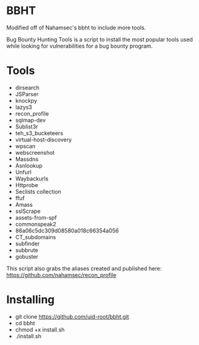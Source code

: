 # BBHT

Modified off of Nahamsec's bbht to include more tools.

Bug Bounty Hunting Tools is a script to install the most popular tools used while looking for vulnerabilities for a bug bounty program.
 
# Tools

- dirsearch
- JSParser
- knockpy
- lazys3
- recon_profile
- sqlmap-dev
- Sublist3r
- teh_s3_bucketeers
- virtual-host-discovery
- wpscan
- webscreenshot
- Massdns
- Asnlookup
- Unfurl
- Waybackurls
- Httprobe
- Seclists collection
- ffuf
- Amass
- sslScrape
- assets-from-spf
- commonspeak2
- 86a06c5dc309d08580a018c66354a056
- CT_subdomains
- subfinder
- subbrute
- gobuster

This script also grabs the aliases created and published here:
https://github.com/nahamsec/recon_profile


# Installing
- git clone https://github.com/uid-root/bbht.git
- cd bbht
- chmod +x install.sh
- ./install.sh
